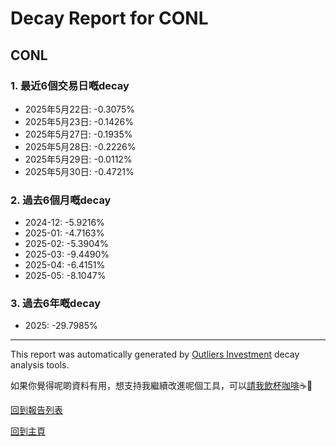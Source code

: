 # Decay Report for CONL

## CONL

### 1. 最近6個交易日嘅decay

- 2025年5月22日: -0.3075%
- 2025年5月23日: -0.1426%
- 2025年5月27日: -0.1935%
- 2025年5月28日: -0.2226%
- 2025年5月29日: -0.0112%
- 2025年5月30日: -0.4721%

### 2. 過去6個月嘅decay

- 2024-12: -5.9216%
- 2025-01: -4.7163%
- 2025-02: -5.3904%
- 2025-03: -9.4490%
- 2025-04: -6.4151%
- 2025-05: -8.1047%

### 3. 過去6年嘅decay

- 2025: -29.7985%

------------------------------
This report was automatically generated by [Outliers Investment](https://outliersecon.github.io/Outliers-Investment/) decay analysis tools.

如果你覺得呢啲資料有用，想支持我繼續改進呢個工具，可以[請我飲杯咖啡](https://buymeacoffee.com/outliersecon)☕🙏

[回到報告列表](https://outliersecon.github.io/Outliers-Investment/reports/reports_public)

[回到主頁](https://outliersecon.github.io/Outliers-Investment/)